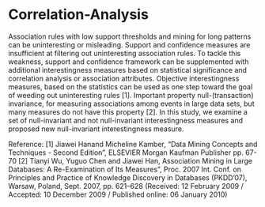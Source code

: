 # Correlation-Analysis
Association rules with low support thresholds and mining for long patterns can be uninteresting or misleading. Support and confidence measures are insufficient at filtering out uninteresting association rules. To tackle this weakness, support and confidence framework can be supplemented with additional interestingness measures based on statistical significance and correlation analysis or association attributes. Objective interestingness measures, based on the statistics can be used as one step toward the goal of weeding out uninteresting rules [1]. Important property null-(transaction) invariance, for measuring associations among events in large data sets, but many measures do not have this property [2]. In this study, we examine a set of null-invariant and not null-invariant interestingness measures and proposed new null-invariant interestingness measure.

Reference:
[1] Jiawei Hanand Micheline Kamber, “Data Mining Concepts and Techniques - Second Edition”, ELSEVIER Morgan Kaufman Publisher pp. 67-70
[2] Tianyi Wu, Yuguo Chen and Jiawei Han, Association Mining in Large Databases: A Re-Examination of Its Measures”, Proc. 2007 Int. Conf. on Principles and Practice of Knowledge Discovery in Databases (PKDD’07), Warsaw, Poland, Sept. 2007, pp. 621–628 (Received: 12 February 2009 / Accepted: 10 December 2009 / Published online: 06 January 2010)
